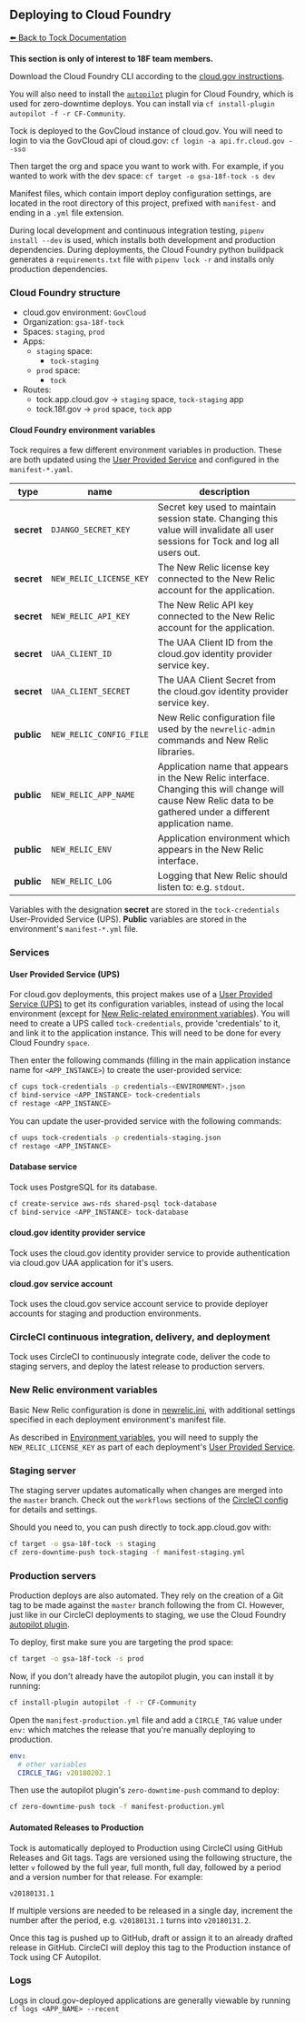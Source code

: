 ## Deploying to Cloud Foundry

[:arrow_left: Back to Tock
Documentation](https://github.com/18F/tock/tree/master/docs)

**This section is only of interest to 18F team members.**

Download the Cloud Foundry CLI according to the [cloud.gov instructions][].

[cloud.gov instructions]: https://docs.cloud.gov/getting-started/setup/

You will also need to install the [`autopilot`](https://github.com/contraband/autopilot)
plugin for Cloud Foundry, which is used for zero-downtime deploys.
You can install via
`cf install-plugin autopilot -f -r CF-Community`.

Tock is deployed to the GovCloud instance of cloud.gov. You will need to login
to via the GovCloud api of cloud.gov:
`cf login -a api.fr.cloud.gov --sso`

Then target the org and space you want to work with. For example, if you wanted to work with the dev space:
`cf target -o gsa-18f-tock -s dev`

Manifest files, which contain import deploy configuration settings, are located
in the root directory of this project, prefixed with `manifest-` and ending in a
`.yml` file extension.

During local development and continuous integration testing,
`pipenv install --dev` is used, which installs both development
and production dependencies. During deployments, the Cloud Foundry
python buildpack generates a `requirements.txt` file with `pipenv lock -r`
and installs only production dependencies.

### Cloud Foundry structure

- cloud.gov environment: `GovCloud`
- Organization: `gsa-18f-tock`
- Spaces: `staging`, `prod`
- Apps:
  - `staging` space:
    - `tock-staging`
  - `prod` space:
    - `tock`
- Routes:
  - tock.app.cloud.gov -> `staging` space, `tock-staging` app
  - tock.18f.gov -> `prod` space, `tock` app

#### Cloud Foundry environment variables

Tock requires a few different environment variables in production. These are
both updated using the [User Provided Service](#user-provided-service) and
configured in the `manifest-*.yaml`.

| type | name | description |
| ---- | -----| ----------- |
| **secret** | `DJANGO_SECRET_KEY` | Secret key used to maintain session state. Changing this value will invalidate all user sessions for Tock and log all users out.|
| **secret** | `NEW_RELIC_LICENSE_KEY` | The New Relic license key connected to the New Relic account for the application. |
| **secret** | `NEW_RELIC_API_KEY` | The New Relic API key connected to the New Relic account for the application. |
| **secret** | `UAA_CLIENT_ID` | The UAA Client ID from the cloud.gov identity provider service key. |
| **secret** | `UAA_CLIENT_SECRET` | The UAA Client Secret from the cloud.gov identity provider service key. |
| **public** | `NEW_RELIC_CONFIG_FILE` | New Relic configuration file used by the `newrelic-admin` commands and New Relic libraries. |
| **public** | `NEW_RELIC_APP_NAME` | Application name that appears in the New Relic interface. Changing this will change will cause New Relic data to be gathered under a different application name. |
| **public** | `NEW_RELIC_ENV` | Application environment which appears in the New Relic interface. |
| **public** | `NEW_RELIC_LOG` | Logging that New Relic should listen to: e.g. `stdout`. |

Variables with the designation **secret** are stored in the `tock-credentials`
User-Provided Service (UPS). **Public** variables are stored in the
environment's `manifest-*.yml` file.

### Services

#### User Provided Service (UPS)

For cloud.gov deployments, this project makes use of a [User Provided Service (UPS)][UPS] to get its configuration
variables, instead of using the local environment (except for [New Relic-related environment variables](#new-relic-environment-variables)).
You will need to create a UPS called `tock-credentials`, provide 'credentials' to it, and link it to the
application instance. This will need to be done for every Cloud Foundry `space`.

<!--
First, create a JSON file (e.g. `credentials-staging.json`) with all the configuration values specified as per the
[Environment variables](environment.md). **DO NOT COMMIT THIS FILE.**

```json
{
  "SECRET_KEY": "my secret key",
  "...": "other environment variables"
}
```
-->

Then enter the following commands (filling in the main application instance name
for `<APP_INSTANCE>`) to create the user-provided service:

```sh
cf cups tock-credentials -p credentials-<ENVIRONMENT>.json
cf bind-service <APP_INSTANCE> tock-credentials
cf restage <APP_INSTANCE>
```

You can update the user-provided service with the following commands:

```sh
cf uups tock-credentials -p credentials-staging.json
cf restage <APP_INSTANCE>
```

#### Database service

Tock uses PostgreSQL for its database.

```sh
cf create-service aws-rds shared-psql tock-database
cf bind-service <APP_INSTANCE> tock-database
```

#### cloud.gov identity provider service

Tock uses the cloud.gov identity provider service to provide authentication via
cloud.gov UAA application for it's users.


#### cloud.gov service account

Tock uses the cloud.gov service account service to provide deployer accounts for
staging and production environments.

### CircleCI continuous integration, delivery, and deployment

Tock uses CircleCI to continuously integrate code, deliver the code to staging
servers, and deploy the latest release to production servers.

### New Relic environment variables

Basic New Relic configuration is done in [newrelic.ini](../newrelic.ini), with
additional settings specified in each deployment environment's manifest file.

As described in [Environment variables](#cloud-foundry-environment-variables), you will need
to supply the `NEW_RELIC_LICENSE_KEY` as part of each deployment's
[User Provided Service](#user-provided-service-ups).

### Staging server

The staging server updates automatically when changes are merged into the
`master` branch. Check out the `workflows` sections of
the [CircleCI config](../.circleci/config.yml) for details and settings.

Should you need to, you can push directly to tock.app.cloud.gov with:

```sh
cf target -o gsa-18f-tock -s staging
cf zero-downtime-push tock-staging -f manifest-staging.yml
```

### Production servers

Production deploys are also automated. They rely on the creation of a Git tag to
be made against the `master` branch following the
from CI. However, just like in our CircleCI deployments to staging, we use the
Cloud Foundry [autopilot plugin](https://github.com/contraband/autopilot).

To deploy, first make sure you are targeting the prod space:

```sh
cf target -o gsa-18f-tock -s prod
```

Now, if you don't already have the autopilot plugin, you can install it by running:

```sh
cf install-plugin autopilot -f -r CF-Community
```

Open the `manifest-production.yml` file and add a `CIRCLE_TAG` value under
`env:` which matches the release that you're manually deploying to production.

```yaml
env:
  # other variables
  CIRCLE_TAG: v20180202.1
```

Then use the autopilot plugin's `zero-downtime-push` command to deploy:

```sh
cf zero-downtime-push tock -f manifest-production.yml
```

#### Automated Releases to Production

Tock is automatically deployed to Production using CircleCI using GitHub
Releases and Git tags. Tags are versioned using the following structure, the
letter `v` followed by the full year, full month, full day, followed by a period
and a version number for that release. For example:

```
v20180131.1
```

If multiple versions are needed to be released in a single day, increment the
number after the period, e.g. `v20180131.1` turns into `v20180131.2`.

Once this tag is pushed up to GitHub, draft or assign it to an already
drafted release in GitHub. CircleCI will deploy this tag to the Production
instance of Tock using CF Autopilot.

### Logs

Logs in cloud.gov-deployed applications are generally viewable by running
`cf logs <APP_NAME> --recent`

[UPS]: https://docs.cloudfoundry.org/devguide/services/user-provided.html
[`README.md`]: https://github.com/18F/tock#readme
